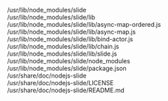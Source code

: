 /usr/lib/node\_modules/slide  
/usr/lib/node\_modules/slide/lib  
/usr/lib/node\_modules/slide/lib/async-map-ordered.js  
/usr/lib/node\_modules/slide/lib/async-map.js  
/usr/lib/node\_modules/slide/lib/bind-actor.js  
/usr/lib/node\_modules/slide/lib/chain.js  
/usr/lib/node\_modules/slide/lib/slide.js  
/usr/lib/node\_modules/slide/node\_modules  
/usr/lib/node\_modules/slide/package.json  
/usr/share/doc/nodejs-slide  
/usr/share/doc/nodejs-slide/LICENSE  
/usr/share/doc/nodejs-slide/README.md  
